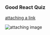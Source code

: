 ### Good React Quiz

[attaching a link](https://www.google.com)

![attaching image](https://upload.wikimedia.org/wikipedia/commons/thumb/b/b6/Image_created_with_a_mobile_phone.png/640px-Image_created_with_a_mobile_phone.png)
